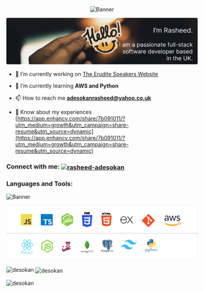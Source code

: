 <p align="center">
  <img src="https://boolean-spotify-clone.s3.eu-west-2.amazonaws.com/GitHubRasheedPhoto.png" alt="Banner" />
</p>

![Data Vis](./public/assets/GitHubRasheedPhoto.png)

- 🔭 I’m currently working on [The Erudite Speakers Website](https://github.com/desokan/speakaz_frontend)

- 🌱 I’m currently learning **AWS and Python**

- 📫 How to reach me **adesokanrasheed@yahoo.co.uk**

- 📄 Know about my experiences [https://app.enhancv.com/share/7b091011/?utm_medium=growth&utm_campaign=share-resume&utm_source=dynamic](https://app.enhancv.com/share/7b091011/?utm_medium=growth&utm_campaign=share-resume&utm_source=dynamic)

<h3 align="left">Connect with me: <span><a href="https://linkedin.com/in/rasheed-adesokan" target="blank"><img align="center" src="https://raw.githubusercontent.com/rahuldkjain/github-profile-readme-generator/master/src/images/icons/Social/linked-in-alt.svg" alt="rasheed-adesokan" height="30" width="40" /></a></span></h3>

<h3 align="left">Languages and Tools:</h3>
<p>
  <img src="https://boolean-spotify-clone.s3.eu-west-2.amazonaws.com/FrontBackStacks.png" alt="Banner" />
</p>

![Data Vis](./public/assets/FrontBackStacks.png)

<p><img align="left" src="https://github-readme-stats.vercel.app/api/top-langs?username=desokan&show_icons=true&locale=en&layout=compact" alt="desokan" /></p>

<p>&nbsp;<img align="center" src="https://github-readme-stats.vercel.app/api?username=desokan&show_icons=true&locale=en" alt="desokan" /></p>

<p><img align="center" src="https://github-readme-streak-stats.herokuapp.com/?user=desokan&" alt="desokan" /></p>
